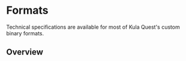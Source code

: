 # Formats

Technical specifications are available for most of Kula Quest's custom binary formats.

## Overview

<div class="flex flex-col gap-4">
    <CardLink name="Pak Format" description="An archive format for storing multiple files." link="/formats/pak" />
    <CardLink name="Kub Format" description="An archive format for storing multiple files in the oldest demo." link="/formats/kub" />
    <CardLink name="Level Format" description="A binary format for storing level data." link="/formats/level" />
    <CardLink name="SFX Format" description="A binary format for storing sound information." link="/formats/sfx" />
    <CardLink name="TGI Format" category="In Progress" description="A binary format for storing theme information." link="/formats/tgi" />
    <CardLink name="GGI Format" category="In Progress" description="A binary format for storing model and sprite information." link="/formats/ggi" />
</div>
